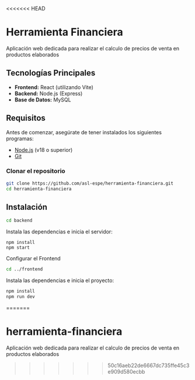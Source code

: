 <<<<<<< HEAD
# Herramienta Financiera
Aplicación web dedicada para realizar el calculo de precios de venta en productos elaborados

## Tecnologías Principales
- **Frontend:** React (utilizando Vite)
- **Backend:** Node.js (Express)
- **Base de Datos:** MySQL

## Requisitos
Antes de comenzar, asegúrate de tener instalados los siguientes programas:
- [Node.js](https://nodejs.org/) (v18 o superior)
- [Git](https://git-scm.com/)

### Clonar el repositorio
```sh
git clone https://github.com/asl-espe/herramienta-financiera.git
cd herramienta-financiera
```

## Instalación

```sh
cd backend
```
Instala las dependencias e inicia el servidor:
```
npm install
npm start
```
Configurar el Frontend
```sh
cd ../frontend
```
Instala las dependencias e inicia el proyecto:
```sh
npm install
npm run dev
```
=======
# herramienta-financiera
Aplicación web dedicada para realizar el calculo de precios de venta en productos elaborados
>>>>>>> 50c16aeb22de6667dc735ffe45c3e909d580ecbb
